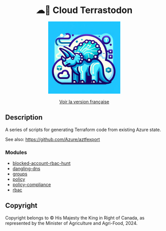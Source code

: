 <div align="center">
    <h1>☁🐘 Cloud Terrastodon</h1>
    <img src="logo.png" width="230">
    <br/>

[Voir la version française](./README.fr_ca.md)


</div>


## Description

A series of scripts for generating Terraform code from existing Azure state.

See also: https://github.com/Azure/aztfexport

### Modules

- [blocked-account-rbac-hunt](./blocked-account-rbac-hunt/)
- [dangling-dns](./dangling-dns/)
- [groups](./groups/)
- [policy](./policy/)
- [policy-compliance](./policy-compliance/)
- [rbac](./rbac/)


## Copyright

Copyright belongs to © His Majesty the King in Right of Canada, as represented by the Minister of Agriculture and Agri-Food, 2024.
